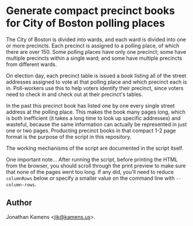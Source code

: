 Generate compact precinct books for City of Boston polling places
=================================================================

The City of Boston is divided into wards, and each ward is divided into one or
more precincts. Each precinct is assigned to a polling place, of which there
are over 150. Some polling places have only one precinct; some have multiple
precincts within a single ward; and some have multiple precincts from different
wards.

On election day, each precinct table is issued a book listing all of the street
addresses assigned to vote at that polling place and which precinct each is in.
Poll-workers use this to help voters identify their precinct, since voters need
to check in and check out at their precinct's tables.

In the past this precinct book has listed one by one every single street
address at the polling place. This makes the book many pages long, which is
both inefficient (it takes a long time to look up specific addresses) and
wasteful, because the same information can actually be represented in just one
or two pages. Producting precinct books in that compact 1-2 page format is the
purpose of the script in this repository.

The working mechanisms of the script are documented in the script itself.

One important note... After running the script, before printing the HTML from
the browser, you should scroll through the print preview to make sure that none
of the pages went too long. If any did, you'll need to reduce `columnRows`
below or specify a smaller value on the command line with `--column-rows`.

Author
------

Jonathan Kamens <<jik@kamens.us>>.


